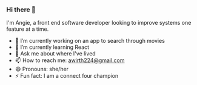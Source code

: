 ### Hi there 👋

I'm Angie, a front end software developer looking to improve systems one feature at a time.

- 🔭 I’m currently working on an app to search through movies
- 🌱 I’m currently learning React
- 💬 Ask me about where I've lived
- 📫 How to reach me: awirth224@gmail.com
- 😄 Pronouns: she/her
- ⚡ Fun fact: I am a connect four champion

